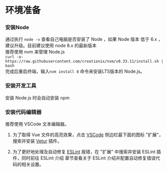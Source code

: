 # 环境准备

### 安装Node
通过执行 `node -v` 查看自己电脑是否安装了 Node ，如果 Node 版本 低于 6.x ，建议升级。目前建议使用 node 8.x 的最新版本  
推荐使用 nvm 来管理 Node.js  
`curl -o- https://raw.githubusercontent.com/creationix/nvm/v0.33.11/install.sh | bash`  
完成后重启终端，输入`nvm install 8` 命令来安装LTS版本的 Node.js。

### 安装开发工具
安装 Node.js 时会自动安装 npm

### 安装代码编辑器
推荐使用 VSCode 文本编辑器。

1. 为了取得 Vue 文件的高亮效果，点击 [VSCode](https://code.visualstudio.com/) 侧边栏最下面的图标 "扩展"，搜索并安装 [Vetur](https://vuejs.github.io/vetur/) 插件。

2. 为了更好地处理及自动修复 [ESLint](https://eslint.org/) 报错，在 "扩展" 中搜索并安装 ESLint 插件，同时前往 ESLint 介绍 章节查看关于 ESLint 介绍并配置自动修复错误代码的相关设置。